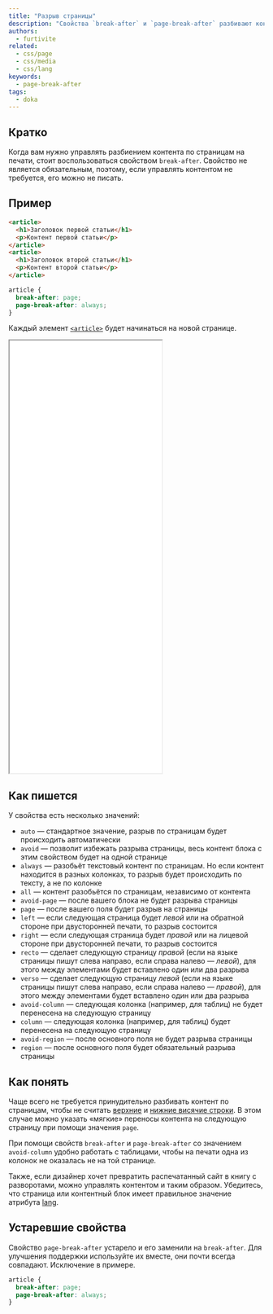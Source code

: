 ```yaml
---
title: "Разрыв страницы"
description: "Свойства `break-after` и `page-break-after` разбивают контент по страницам при печати."
authors:
  - furtivite
related:
  - css/page
  - css/media
  - css/lang
keywords:
  - page-break-after
tags:
  - doka
---
```


## Кратко

Когда вам нужно управлять разбиением контента по страницам на печати, стоит воспользоваться свойством `break-after`.  Свойство не является обязательным, поэтому, если управлять контентом не требуется, его можно не писать.

## Пример

```html
<article>
  <h1>Заголовок первой статьи</h1>
  <p>Контент первой статьи</p>
</article>
<article>
  <h1>Заголовок второй статьи</h1>
  <p>Контент второй статьи</p>
</article>
```

```css
article {
  break-after: page;
  page-break-after: always;
}
```

Каждый элемент [`<article>`](/html/article/) будет начинаться на новой странице.

<iframe title="Пример страницы с переносом текста и без" src="demos/print-me/" height="850"></iframe>

## Как пишется

У свойства есть несколько значений:

- `auto` — стандартное значение, разрыв по страницам будет происходить автоматически
- `avoid` — позволит избежать разрыва страницы, весь контент блока с этим свойством будет на одной странице
- `always` — разобьёт текстовый контент по страницам. Но если контент находится в разных колонках, то разрыв будет происходить по тексту, а не по колонке
- `all` — контент разобьётся по страницам, независимо от контента
- `avoid-page` — после вашего блока не будет разрыва страницы
- `page` — после вашего поля будет разрыв на страницы
- `left` — если следующая страница будет *левой* или на обратной стороне при двусторонней печати, то разрыв состоится
- `right` — если следующая страница будет *правой* или на лицевой стороне при двусторонней печати, то разрыв состоится
- `recto` — сделает следующую страницу *правой* (если на языке страницы пишут слева направо, если справа налево — *левой*), для этого между элементами будет вставлено один или два разрыва
- `verso` — сделает следующую страницу *левой* (если на языке страницы пишут слева направо, если справа налево — *правой*), для этого между элементами будет вставлено один или два разрыва
- `avoid-column` — следующая колонка (например, для таблиц) не будет перенесена на следующую страницу
- `column` — следующая колонка (например, для таблиц) будет перенесена на следующую страницу
- `avoid-region` — после основного поля не будет разрыва страницы
- `region` — после основного поля будет обязательный разрыва страницы

## Как понять

Чаще всего не требуется принудительно разбивать контент по страницам, чтобы не считать [верхние](/css/orphans/) и [нижние висячие строки](/css/widows/). В этом случае можно указать «мягкие» переносы контента на следующую страницу при помощи значения `page`.

При помощи свойств `break-after` и `page-break-after` со значением `avoid-column` удобно работать с таблицами, чтобы на печати одна из колонок не оказалась не на той странице.

Также, если дизайнер хочет превратить распечатанный сайт в книгу с разворотами, можно управлять контентом и таким образом. Убедитесь, что страница или контентный блок имеет правильное значение атрибута [lang](/html/global-attrs/#lang).

## Устаревшие свойства

Свойство `page-break-after` устарело и его заменили на `break-after`. Для улучшения поддержки используйте их вместе, они почти всегда совпадают. Исключение в примере.

```css
article {
  break-after: page;
  page-break-after: always;
}
```
